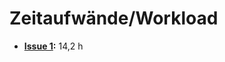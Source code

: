 # Zeitaufwände/Workload

- **[Issue 1](https://github.com/mi-classroom/mi-web-technologien-beiboot-ss2023-finnge/issues/2):** 14,2 h